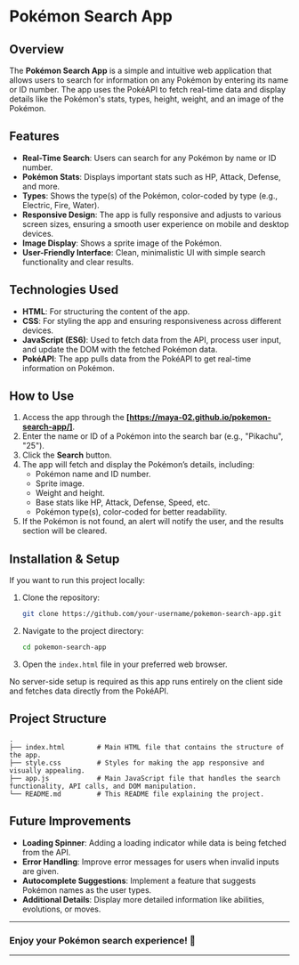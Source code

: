 
# Pokémon Search App

## Overview

The **Pokémon Search App** is a simple and intuitive web application that allows users to search for information on any Pokémon by entering its name or ID number. The app uses the PokéAPI to fetch real-time data and display details like the Pokémon's stats, types, height, weight, and an image of the Pokémon.

## Features

- **Real-Time Search**: Users can search for any Pokémon by name or ID number.
- **Pokémon Stats**: Displays important stats such as HP, Attack, Defense, and more.
- **Types**: Shows the type(s) of the Pokémon, color-coded by type (e.g., Electric, Fire, Water).
- **Responsive Design**: The app is fully responsive and adjusts to various screen sizes, ensuring a smooth user experience on mobile and desktop devices.
- **Image Display**: Shows a sprite image of the Pokémon.
- **User-Friendly Interface**: Clean, minimalistic UI with simple search functionality and clear results.

## Technologies Used

- **HTML**: For structuring the content of the app.
- **CSS**: For styling the app and ensuring responsiveness across different devices.
- **JavaScript (ES6)**: Used to fetch data from the API, process user input, and update the DOM with the fetched Pokémon data.
- **PokéAPI**: The app pulls data from the PokéAPI to get real-time information on Pokémon.

## How to Use

1. Access the app through the **[https://maya-02.github.io/pokemon-search-app/]**.
2. Enter the name or ID of a Pokémon into the search bar (e.g., "Pikachu", "25").
3. Click the **Search** button.
4. The app will fetch and display the Pokémon’s details, including:
   - Pokémon name and ID number.
   - Sprite image.
   - Weight and height.
   - Base stats like HP, Attack, Defense, Speed, etc.
   - Pokémon type(s), color-coded for better readability.
5. If the Pokémon is not found, an alert will notify the user, and the results section will be cleared.

## Installation & Setup

If you want to run this project locally:

1. Clone the repository:

   ```bash
   git clone https://github.com/your-username/pokemon-search-app.git
   ```

2. Navigate to the project directory:

   ```bash
   cd pokemon-search-app
   ```

3. Open the `index.html` file in your preferred web browser.

No server-side setup is required as this app runs entirely on the client side and fetches data directly from the PokéAPI.

## Project Structure

```plaintext
.
├── index.html        # Main HTML file that contains the structure of the app.
├── style.css         # Styles for making the app responsive and visually appealing.
├── app.js            # Main JavaScript file that handles the search functionality, API calls, and DOM manipulation.
└── README.md         # This README file explaining the project.
```

## Future Improvements

- **Loading Spinner**: Adding a loading indicator while data is being fetched from the API.
- **Error Handling**: Improve error messages for users when invalid inputs are given.
- **Autocomplete Suggestions**: Implement a feature that suggests Pokémon names as the user types.
- **Additional Details**: Display more detailed information like abilities, evolutions, or moves.


---

### Enjoy your Pokémon search experience! 🐾

---
